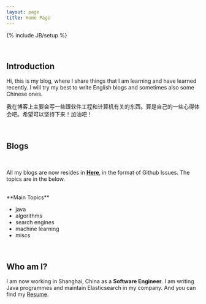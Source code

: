 ```yaml
---
layout: page
title: Home Page
---
```

{% include JB/setup %}

&nbsp;

## Introduction

Hi, this is my blog, where I share things that I am learning and have learned recently. I will try my best to write English blogs and sometimes also some Chinese ones.

我在博客上主要会写一些跟软件工程和计算机有关的东西。算是自己的一些心得体会吧。希望可以坚持下来！加油吧！




&nbsp;&nbsp;&nbsp;

## Blogs
&nbsp;&nbsp;

All my blogs are now resides in **[Here](https://github.com/LiangShang/liangshang.github.com/issues)**, in the format of Github Issues. The topics are in the below.


<br/>
**Main Topics**
 
* java
* algorithms
* search engines 
* machine learning
* miscs


&nbsp;&nbsp;

## Who am I?

I am now working in Shanghai, China as a **Software Engineer**. I am writing Java programmes and maintain Elasticsearch in my company. And you can find my [Resume](https://github.com/LiangShang/C.V./blob/master/Liang's%20CV.pdf?raw=true).


